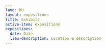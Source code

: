 ```yaml
---
lang: RU
layout: expositions
title: Exhibits
active-item: expositions
expositions:
  date: Date
  lieu-description: Location & description
---
```

